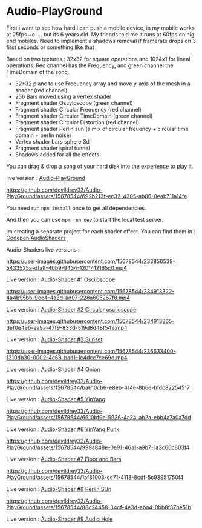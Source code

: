 # Audio-PlayGround
 
First i want to see how hard i can push a mobile device, in my mobile works at 25fps +o-... but its 6 years old. My friends told me it runs at 60fps on hig end mobiles. Need to implement a shadows removal if framerate drops on 3 first seconds or something like that

Based on two textures : 32x32 for square operations and 1024x1 for lineal operations.
Red channel has the Frequency, and green channel the TimeDomain of the song.

- 32*32 plane to use Frequency array and move y-axis of the mesh in a shader (red channel)
- 256 Bars moved using a vertex shader 
- Fragment shader Oscyloscope (green channel)
- Fragment shader Circular Frequency (red channel)
- Fragment shader Circular TimeDomain (green channel)
- Fragment shader Circular Distortion (red channel)
- Fragment shader Perlin sun (a mix of circular freuency + circular time domain + perlin noise)
- Vertex shader bars sphere 3d
- Fragment shader spiral tunnel
- Shadows added for all the effects

You can drag & drop a song of your hard disk into the experience to play it.

live version : [Audio-PlayGround](https://devildrey33.es/Ejemplos/Three.js-Journey/Audio-PlayGround/)







https://github.com/devildrey33/Audio-PlayGround/assets/15678544/692b213f-ec32-4305-ab86-0eab711a14fe






You need run <code>npm install</code> once to get all dependencies.

And then you can use <code>npm run dev</code> to start the local test server.



Im creating a separate project for each shader effect.
You can find them in : [Codepen AudioShaders](https://github.com/devildrey33/Audio-PlayGround/tree/main/Codepen)




Audio-Shaders live versions : 

https://user-images.githubusercontent.com/15678544/233856539-5433525a-dfa8-40b9-9434-1201412165c0.mp4

Live version : [Audio-Shader #1 Osciloscope](https://devildrey33.es/Ejemplos/Three.js-Journey/Audio-PlayGround/1/)



https://user-images.githubusercontent.com/15678544/234913322-4a4b95bb-9ec4-4a3d-ad07-228a605267f8.mp4



Live version : [Audio-Shader #2 Circular osciloscope](https://devildrey33.es/Ejemplos/Three.js-Journey/Audio-PlayGround/2/)


https://user-images.githubusercontent.com/15678544/234913365-def0e49b-ea9a-47f9-833d-519d8d48f549.mp4



Live version : [Audio-Shader #3 Sunset](https://devildrey33.es/Ejemplos/Three.js-Journey/Audio-PlayGround/3/)



https://user-images.githubusercontent.com/15678544/236633400-1310db30-0002-4c68-bad1-1c4dcc7ce69d.mp4



Live version : [Audio-Shader #4 Onion](https://devildrey33.es/Ejemplos/Three.js-Journey/Audio-PlayGround/4/)



https://github.com/devildrey33/Audio-PlayGround/assets/15678544/ba610cb6-e8eb-414e-8b6e-bfdc82254517



Live version : [Audio-Shader #5 YinYang](https://devildrey33.es/Ejemplos/Three.js-Journey/Audio-PlayGround/5/)



https://github.com/devildrey33/Audio-PlayGround/assets/15678544/6610bf9e-5926-4a24-ab2a-ebb4a7a0a7dd



Live version : [Audio-Shader #6 YinYang Punk](https://devildrey33.es/Ejemplos/Three.js-Journey/Audio-PlayGround/6/)




https://github.com/devildrey33/Audio-PlayGround/assets/15678544/999a848e-0e91-46a1-a9b7-1a3c66c803f4



Live version : [Audio-Shader #7 Floor and Bars](https://devildrey33.es/Ejemplos/Three.js-Journey/Audio-PlayGround/7/)



https://github.com/devildrey33/Audio-PlayGround/assets/15678544/1af81003-cc71-4113-8cdf-5c93951750f4



Live version : [Audio-Shader #8 Perlin SUn](https://devildrey33.es/Ejemplos/Three.js-Journey/Audio-PlayGround/8/)



https://github.com/devildrey33/Audio-PlayGround/assets/15678544/88c24458-34cf-4e3d-aba4-0bb8f37be51b


Live version : [Audio-Shader #9 Audio Hole](https://devildrey33.es/Ejemplos/Three.js-Journey/Audio-PlayGround/9/)

